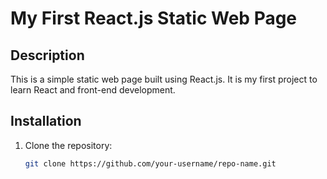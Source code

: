 # My First React.js Static Web Page  

## Description  
This is a simple static web page built using React.js. It is my first project to learn React and front-end development.  

## Installation  
1. Clone the repository:  
   ```sh
   git clone https://github.com/your-username/repo-name.git
